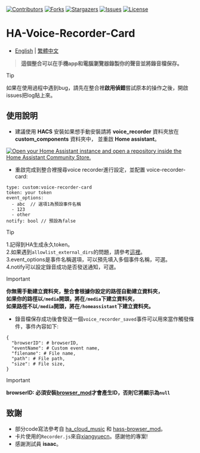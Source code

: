
 [![Contributors][contributors-shield]][contributors-url]
 [![Forks][forks-shield]][forks-url]
 [![Stargazers][stars-shield]][stars-url]
 [![Issues][issues-shield]][issues-url]
 [![License][license-shield]][license-url]

 [contributors-shield]: https://img.shields.io/github/contributors/kukuxx/HA-Voice-Recorder-Card.svg?style=for-the-badge
 [contributors-url]: https://github.com/kukuxx/HA-Voice-Recorder-Card/graphs/contributors

 [forks-shield]: https://img.shields.io/github/forks/kukuxx/HA-Voice-Recorder-Card.svg?style=for-the-badge
 [forks-url]: https://github.com/kukuxx/HA-Voice-Recorder-Card/network/members

 [stars-shield]: https://img.shields.io/github/stars/kukuxx/HA-Voice-Recorder-Card.svg?style=for-the-badge
 [stars-url]: https://github.com/kukuxx/HA-Voice-Recorder-Card/stargazers

 [issues-shield]: https://img.shields.io/github/issues/kukuxx/HA-Voice-Recorder-Card.svg?style=for-the-badge
 [issues-url]: https://github.com/kukuxx/HA-Voice-Recorder-Card/issues

 [license-shield]: https://img.shields.io/github/license/kukuxx/HA-Voice-Recorder-Card.svg?style=for-the-badge
 [license-url]: https://github.com/kukuxx/HA-Voice-Recorder-Card/blob/main/LICENSE


# HA-Voice-Recorder-Card

- [English](/README.md) | [繁體中文](/README-zh-TW.md)

> <b>這個整合可以在手機app和電腦瀏覽器錄製你的聲音並將錄音檔保存。</b>

> [!Tip]
> 如果在使用過程中遇到bug，請先在整合裡<b>啟用偵錯</b>嘗試原本的操作之後，開啟issues把log貼上來。

## 使用說明

- 建議使用 <b>HACS</b> 安裝如果想手動安裝請將 <b>voice_recorder</b> 資料夾放在 <br>
  <b>custom_components</b> 資料夾中， 並重啟 <b>Home assistant</b>。

 [![Open your Home Assistant instance and open a repository inside the Home Assistant Community Store.](https://my.home-assistant.io/badges/hacs_repository.svg)](https://my.home-assistant.io/redirect/hacs_repository/?owner=kukuxx&repository=HA-Voice-Recorder-Card&category=Integration)
 
- 重啟完成到整合裡搜尋voice recorder進行設定，並配置 voice-recorder-card:
```
type: custom:voice-recorder-card
token: your token
event_options:
  - abc  // 選項1為預設事件名稱
  - 123
  - other
notify: bool // 預設為false
```
> [!Tip]
> 1.記得到HA生成永久token。<br>
> 2.如果遇到`allowlist_external_dirs`的問題，請參考<a href='https://www.home-assistant.io/integrations/homeassistant/#allowlist_external_dirs'>這裡</a>。<br>
> 3.event_options是事件名稱選項，可以預先填入多個事件名稱，可選。<br>
> 4.notify可以設定錄音成功是否發送通知，可選。<br>

> [!Important]
> **你無需手動建立資料夾，整合會根據你設定的路徑自動建立資料夾，**<br>
**如果你的路徑以`/media`開頭，將在`/media`下建立資料夾，**<br>
**如果路徑不以`/media`開頭，將在`/homeassistant`下建立資料夾。**<br>

- 錄音檔保存成功後會發送一個`voice_recorder_saved`事件可以用來當作觸發條件，事件內容如下:
```
{
  "browserID": # browserID,
  "eventName": # Custom event name,
  "filename": # File name,
  "path": # File path,
  "size": # File size, 
}
```
> [!Important]
> **browserID: 必須安裝<a href='https://github.com/thomasloven/hass-browser_mod'>browser_mod</a>才會產生ID，否則它將顯示為`null`**

## 致謝

- 部分code寫法參考自 <a href='https://github.com/shaonianzhentan/cloud_music/blob/master/custom_components/ha_cloud_music/local/card/ha_cloud_music-setting.js'>ha_cloud_music</a> 和 <a href='https://github.com/thomasloven/hass-browser_mod/blob/master/custom_components/browser_mod/mod_view.py'>hass-browser_mod</a>。
- 卡片使用的`Recorder.js`來自<a href='https://github.com/xiangyuecn/Recorder'>xiangyuecn</a>。感謝他的專案!
- 感謝測試員 **isaac**。